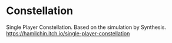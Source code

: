 # Constellation
Single Player Constellation. Based on the simulation by Synthesis. 
https://hamilchin.itch.io/single-player-constellation
